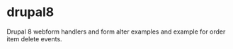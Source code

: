 # drupal8
Drupal 8 webform handlers and form alter examples and example for order item delete events.
